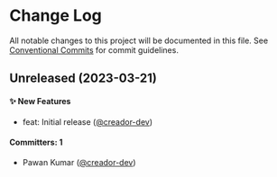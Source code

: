 # Change Log

All notable changes to this project will be documented in this file. See [Conventional Commits](https://conventionalcommits.org/) for commit guidelines.

## Unreleased (2023-03-21)

#### ✨ New Features

-   feat: Initial release ([@creador-dev](https://github.com/creador-dev))

#### Committers: 1

-   Pawan Kumar ([@creador-dev](https://github.com/creador-dev))
